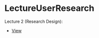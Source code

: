 # LectureUserResearch


Lecture 2 (Research Design):

* [View](https://aureliennioche.github.io/LectureUserResearch/lecture2.html)
